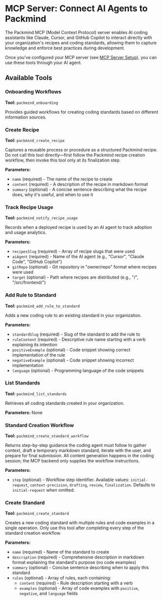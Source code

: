 # MCP Server: Connect AI Agents to Packmind

The Packmind MCP (Model Context Protocol) server enables AI coding assistants like Claude, Cursor, and GitHub Copilot to interact directly with your organization's recipes and coding standards, allowing them to capture knowledge and enforce best practices during development.

Once you've configured your MCP server (see [MCP Server Setup](gs-mcp-server-setup.md)), you can use these tools through your AI agent.

## Available Tools

### Onboarding Workflows

**Tool:** `packmind_onboarding`

Provides guided workflows for creating coding standards based on different information sources.

### Create Recipe

**Tool:** `packmind_create_recipe`

Captures a reusable process or procedure as a structured Packmind recipe. Do not call this tool directly—first follow the Packmind recipe creation workflow, then invoke this tool only at its finalization step.

**Parameters:**

- `name` (required) - The name of the recipe to create
- `content` (required) - A description of the recipe in markdown format
- `summary` (optional) - A concise sentence describing what the recipe does, why it's useful, and when to use it

### Track Recipe Usage

**Tool:** `packmind_notify_recipe_usage`

Records when a deployed recipe is used by an AI agent to track adoption and usage analytics.

**Parameters:**

- `recipesSlug` (required) - Array of recipe slugs that were used
- `aiAgent` (required) - Name of the AI agent (e.g., "Cursor", "Claude Code", "GitHub Copilot")
- `gitRepo` (optional) - Git repository in "owner/repo" format where recipes were used
- `target` (optional) - Path where recipes are distributed (e.g., "/", "/src/frontend/")

### Add Rule to Standard

**Tool:** `packmind_add_rule_to_standard`

Adds a new coding rule to an existing standard in your organization.

**Parameters:**

- `standardSlug` (required) - Slug of the standard to add the rule to
- `ruleContent` (required) - Descriptive rule name starting with a verb explaining its intention
- `positiveExample` (optional) - Code snippet showing correct implementation of the rule
- `negativeExample` (optional) - Code snippet showing incorrect implementation
- `language` (optional) - Programming language of the code snippets

### List Standards

**Tool:** `packmind_list_standards`

Retrieves all coding standards created in your organization.

**Parameters:** None

### Standard Creation Workflow

**Tool:** `packmind_create_standard_workflow`

Returns step-by-step guidance the coding agent must follow to gather context, draft a temporary markdown standard, iterate with the user, and prepare for final submission. All content generation happens in the coding session; the MCP backend only supplies the workflow instructions.

**Parameters:**

- `step` (optional) - Workflow step identifier. Available values: `initial-request`, `context-precision`, `drafting`, `review`, `finalization`. Defaults to `initial-request` when omitted.

### Create Standard

**Tool:** `packmind_create_standard`

Creates a new coding standard with multiple rules and code examples in a single operation. Only use this tool after completing every step of the standard creation workflow.

**Parameters:**

- `name` (required) - Name of the standard to create
- `description` (required) - Comprehensive description in markdown format explaining the standard's purpose (no code examples)
- `summary` (optional) - Concise sentence describing when to apply this standard
- `rules` (optional) - Array of rules, each containing:
  - `content` (required) - Rule description starting with a verb
  - `examples` (optional) - Array of code examples with `positive`, `negative`, and `language` fields
